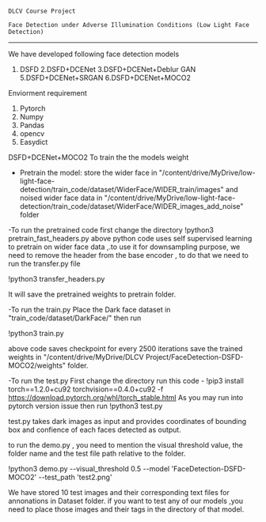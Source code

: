                                                                                                                                                                                                                                                                                       DLCV Course Project
                                                                                                                                                                                                                             Face Detection under Adverse Illumination Conditions (Low Light Face Detection)

------------------------------------------------------------------------------------------------------------------------------------------------------------------------------------------------------------------------------------------------------------------------------
We have developed following face detection models
1. DSFD 
2.DSFD+DCENet 
3.DSFD+DCENet+Deblur GAN
5.DSFD+DCENet+SRGAN 
6.DSFD+DCENet+MOCO2

Enviorment requirement
1. Pytorch
2. Numpy
3. Pandas
4. opencv
5. Easydict

 DSFD+DCENet+MOCO2
 To train the the models weight
- Pretrain the model:
   store the wider face in "/content/drive/MyDrive/low-light-face-detection/train_code/dataset/WiderFace/WIDER_train/images" and noised wider face data in "/content/drive/MyDrive/low-light-face-detection/train_code/dataset/WiderFace/WIDER_images_add_noise" folder
 
-To run the pretrained code
first change the directory 
!python3 pretrain_fast_headers.py
 above python code uses self supervised learning to pretrain on wider face data ,.to use it for downsampling purpose, we need to remove the header from the base encoder , to do that we need to run the transfer.py file

!python3 transfer_headers.py

It will save the pretrained weights to pretrain folder.

-To run the train.py
Place the Dark face dataset in "train_code/dataset/DarkFace/"
then run

!python3 train.py

above code saves checkpoint for every 2500 iterations
 save the trained weights in  "/content/drive/MyDrive/DLCV Project/FaceDetection-DSFD-MOCO2/weights" folder.

-To run the test.py 
First change the directory
run this code - !pip3 install torch==1.2.0+cu92 torchvision==0.4.0+cu92 -f https://download.pytorch.org/whl/torch_stable.html
As you may run into pytorch version issue
then run  !python3 test.py

test.py takes dark images as input and provides coordinates of bounding box and confience of each faces detected as output.

to run the demo.py , you need to mention the visual threshold value, the folder name and the test file path relative to the folder. 

!python3 demo.py --visual_threshold 0.5 --model 'FaceDetection-DSFD-MOCO2' --test_path 'test2.png'

We have stored 10 test images and their corresponding text files for annonations in Dataset folder. if you want to test any of our models ,you need to place those images and their tags in the directory of that model. 



